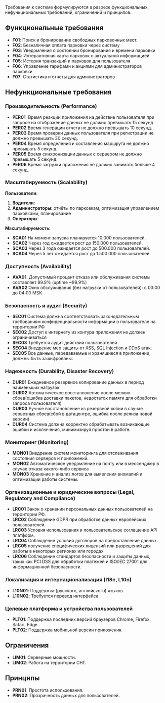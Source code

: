 
Требования к системе формулируются в разрезе функциональных, нефункциональных требований, ограничений и принципов.

## Функциональные требования

* **F01**: Поиск и бронирование свободных парковочных мест.
* **F02**: Безналичная оплата парковки через систему
* **F03**: Уведомления о состоянии бронирования и времени парковки
* **F04**: Интерактивная карта парковок с актуальной информацией
* **F05**: История транзакций и парковок для пользователя
* **F06**: Управление тарифами и акциями для администраторов парковки
* **F07**: Статистика и отчеты для администраторов

## Нефункциональные требования

### Производительность (Performance)

* **PER01**  Время реакции приложения на действие пользователя при запросе на отображение данных не должно превышать 15 секунд.
* **PER02** Время генерации отчета не должно превышать 10 секунд.
* **PER03** Время проверки данных пользователя при регистрации не должно превышать 30 секунд.
* **PER04** Время определения и составления маршрута не должно превышать 5 секунд.
* **PER05** Время синхронизации данных с сервером не должно превышать 5 секунд.
* **PER06** Время загрузки приложения не должно занимать больше 4 секунд.


### Масштабируемость (Scalability)

**Пользователи:**
1. **Водители**: 
2. **Администраторы**: отчёты по парковкам, оптимизация управлением парковками, планирование 
3. **Операторы**:

**Масштабируемость**:
* **SCA01** На момент запуска планируется 10.000 пользователей.
* **SCA02** Через год ожидается рост до 150.000 пользователей.
* **SCA03** Через 3 года ожидается рост до 500.000 пользователей.
* **SCA04** Через 5 лет ожидается рост до 1.500.000 пользователей.

### Доступность (Availability)

*  **AVA01**: Допустимый процент отказа или обслуживания системы составляет 99.9% (uptime ~99.9%)
* **AVA02** Окно обслуживания (без нагрузки от пользователей): с 03:00 до 04:00 MSK
### Безопасность и аудит (Security)

* **SEC01** Система должна соответствовать законодательным требованиям конфиденциальности информации о пользователе на территории РФ
* **SEC02** Доступ к интернету из контура приложения не должен ограничиваться
* **SEC03** Требуется аудит действий пользователей
* **SEC04** Внедрение мер защиты от XSS, SQL Injection и DDoS атак.
* **SEC05** Все данные, передаваемые и хранящиеся в приложении, должны быть зашифрованы.
### Надежность (Durability, Disaster Recovery)

* **DUR01** Ежедневное резервное копирование данных в период наименьших нагрузок
* **DUR02** Автоматическое восстановление после мелких сбоев(ошибка доставки пакетов, недостаток памяти для обработки запроса пользователя)
* **DUR03** Ручное восстановление из резервной копии в случае серьезных сбоев(сбой в датацентре, ошибка после релиза новой версии)
* **DUR04** Система должна корректно обрабатывать возникающие ошибки и исключения, минимизируя простои в работе. 
### Мониторинг (Monitoring)

* **MON01**  Внедрение систем мониторинга для отслеживания состояния серверов и приложений.
* **MON02** Автоматическое уведомление на почту или в мессенджер в случае отказа какого-либо сервиса
* **MON03** Хранение и анализ логов для выявления аномалий и оптимизации работы системы.


### Организационные и юридические вопросы (Legal, Regulatory and Compliance)

* **LRC01** Закон о хранении персональных данных пользователей на территории РФ.
* **LRC02** Соблюдение GDPR при обработке данных европейских пользователей.
* **LRC03** Условия использования и пользовательское соглашение API платформ.
* **LRC04** Соблюдение условий договоров на предоставление данных.
* **LRC05** получение специфических лицензий или разрешений для работы в некоторых регионах или городах
* **LRC06** Соблюдение стандартов безопасности и защиты данных, таких как PCI DSS для обработки платежей и ISO/IEC 27001 для информационной безопасности.

### Локализация и интернационализация (I18n, L10n)

- **L10N01**: Поддержка (русского, английского) языков.
- **L10N02**: Требуется перевод интерфейса.

### Целевые платформа и устройства пользователей

- **PLT01**: Поддержка последних версий браузеров Chrome, Firefox, Safari, Edge.
- **PLT02**: Поддержка мобильной версии приложения.

## Ограничения

- **LIM01**: Серверные мощности.
- **LIM02**: Работа на территории СНГ.
## Принципы

- **PRN01**: Простота использования.
- **PRN02**: Прозрачность данных для пользователей.

